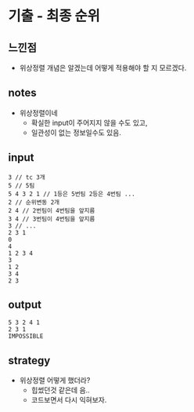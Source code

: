 # 기출 - 최종 순위

## 느낀점
* 위상정렬 개념은 알겠는데 어떻게 적용해야 할 지 모르겠다.

## notes
* 위상정렬이네
  * 확실한 input이 주어지지 않을 수도 있고,
  * 일관성이 없는 정보일수도 있음.

## input
```
3 // tc 3개
5 // 5팀
5 4 3 2 1 // 1등은 5번팀 2등은 4번팀 ...
2 // 순위변동 2개
2 4 // 2번팀이 4번팀을 앞지름
3 4 // 3번팀이 4번팀을 앞지름
3 // ...
2 3 1
0
4
1 2 3 4
3
1 2
3 4
2 3
```

## output
```
5 3 2 4 1
2 3 1
IMPOSSIBLE
```

## strategy
* 위상정렬 어떻게 했더라?
  * 힙썼던것 같은데 음..
  * 코드보면서 다시 익혀보자.
